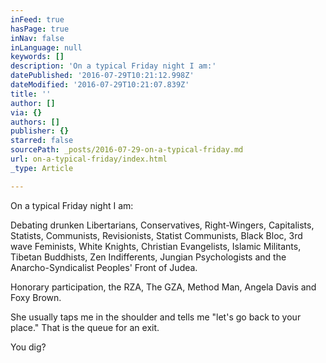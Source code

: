 ```yaml
---
inFeed: true
hasPage: true
inNav: false
inLanguage: null
keywords: []
description: 'On a typical Friday night I am:'
datePublished: '2016-07-29T10:21:12.998Z'
dateModified: '2016-07-29T10:21:07.839Z'
title: ''
author: []
via: {}
authors: []
publisher: {}
starred: false
sourcePath: _posts/2016-07-29-on-a-typical-friday.md
url: on-a-typical-friday/index.html
_type: Article

---
```

On a typical Friday night I am:

Debating drunken Libertarians, Conservatives, Right-Wingers, Capitalists, Statists, Communists, Revisionists, Statist Communists, Black Bloc, 3rd wave Feminists, White Knights, Christian Evangelists, Islamic Militants, Tibetan Buddhists, Zen Indifferents, Jungian Psychologists and the Anarcho-Syndicalist Peoples' Front of Judea.

Honorary participation, the RZA, The GZA, Method Man, Angela Davis and Foxy Brown.

She usually taps me in the shoulder and tells me "let's go back to your place." That is the queue for an exit.

You dig?